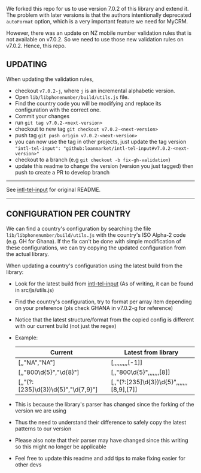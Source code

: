 We forked this repo for us to use version 7.0.2 of this library and extend it. The problem with later versions is that the authors intentionally deprecated `autoFormat` option, which is a very important feature we need for MyCRM.

However, there was an update on NZ mobile number validation rules that is not available on v7.0.2. So we need to use those new validation rules on v7.0.2. Hence, this repo.

## UPDATING

When updating the validation rules,

- checkout `v7.0.2-j`, where `j` is an incremental alphabetic version.
- Open `lib/libphonenumber/build/utils.js` file.
- Find the country code you will be modifying and replace its configuration with the correct one.
- Commit your changes
- run `git tag v7.0.2-<next-version>`
- checkout to new tag `git checkout v7.0.2-<next-version>`
- push tag `git push origin v7.0.2-<next-version>`
- you can now use the tag in other projects, just update the tag version `"intl-tel-input": "github:loanmarket/intl-tel-input#v7.0.2-<next-version>"`
- checkout to a branch (e.g `git checkout -b fix-gh-validation`)
- update this readme to change the version (version you just tagged) then push to create a PR to develop branch

---

See [intl-tel-input](https://github.com/jackocnr/intl-tel-input) for original README.

---

## CONFIGURATION PER COUNTRY

We can find a country's configuration by searching the file `lib/libphonenumber/build/utils.js` with the country's ISO Alpha-2 code (e.g. GH for Ghana).
If the fix can't be done with simple modification of these configurations, we can try copying the updated configuration from the actual library.

When updating a country's configuration using the latest build from the library:

- Look for the latest build from [intl-tel-input](https://github.com/jackocnr/intl-tel-input) (As of writing, it can be found in src/js/utils.js)
- Find the country's configuration, try to format per array item depending on your preference (pls check GHANA in v7.0.2-g for reference)
- Notice that the latest structure/format from the copied config is different with our current build (not just the regex)
- Example:

  | Current                                | Latest from library                         |
  | -------------------------------------- | ------------------------------------------- |
  | [,,"NA","NA"]                          | [,,,,,,,,,[-1]]                             |
  | [,,"800\\d{5}","\\d{8}"]               | [,,"800\\d{5}",,,,,,,[8]]                   |
  | [,,"(?:[235]\\d{3})\\d{5}","\\d{7,9}"] | [,,"(?:[235]\\d{3})\\d{5}",,,,,,,[8,9],[7]] |

- This is because the library's parser has changed since the forking of the version we are using
- Thus the need to understand their difference to safely copy the latest patterns to our version
- Please also note that their parser may have changed since this writing so this might no longer be applicable
- Feel free to update this readme and add tips to make fixing easier for other devs
